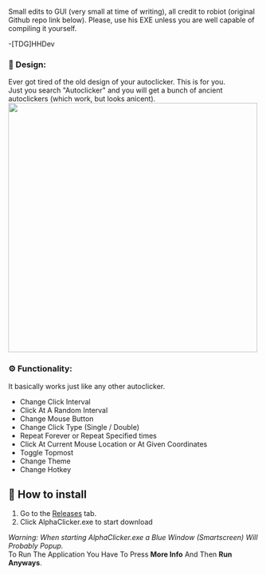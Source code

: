 Small edits to GUI (very small at time of writing), all credit to robiot (original Github repo link below). Please, use his EXE unless you are well capable of compiling it yourself.

-[TDG]HHDev


### :art: Design:
Ever got tired of the old design of your autoclicker. This is for you. \
Just you search "Autoclicker" and you will get a bunch of ancient autoclickers (which work, but looks anicent).
<img src="https://raw.githubusercontent.com/robiot/AlphaClicker/main/.github/Images/otherclickers.png" width=500/>

### :gear: Functionality:
It basically works just like any other autoclicker.
 - Change Click Interval
 - Click At A Random Interval
 - Change Mouse Button
 - Change Click Type (Single / Double)
 - Repeat Forever or Repeat Specified times
 - Click At Current Mouse Location or At Given Coordinates
 - Toggle Topmost
 - Change Theme
 - Change Hotkey
 
:book: How to install
------------------
 1. Go to the [Releases](https://github.com/robiot/AlphaClicker/releases/latest) tab.
 2. Click AlphaClicker.exe to start download
 
 *Warning: When starting AlphaClicker.exe a Blue Window (Smartscreen) Will Probably Popup.* \
 To Run The Application You Have To Press **More Info** And Then **Run Anyways**.
